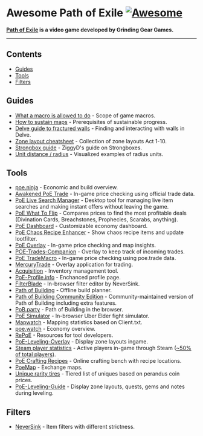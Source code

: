 # Awesome Path of Exile [![Awesome](https://awesome.re/badge-flat2.svg)](https://awesome.re)

**[Path of Exile](https://www.pathofexile.com/) is a video game developed by Grinding Gear Games.**

<hr>

<!-- START doctoc generated TOC please keep comment here to allow auto update -->
<!-- DON'T EDIT THIS SECTION, INSTEAD RE-RUN doctoc TO UPDATE -->
## Contents

- [Guides](#guides)
- [Tools](#tools)
- [Filters](#filters)

<!-- END doctoc generated TOC please keep comment here to allow auto update -->

## Guides

- [What a macro is allowed to do](https://www.pathofexile.com/forum/view-thread/2077975) - Scope of game macros.
- [How to sustain maps](https://www.reddit.com/r/pathofexile/comments/9hosp1/ingame_tools_that_help_you_run_high_tier_maps/) - Prerequisites of sustainable progress.
- [Delve guide to fractured walls](https://www.pathofexile.com/forum/view-thread/2204851) - Finding and interacting with walls in Delve.
- [Zone layout cheatsheet](https://docs.google.com/document/d/1sExA-AnTbroJ-HN2neZiij5G4X9u2ENlC7m_zf1tqP8) - Collection of zone layouts Act 1-10.
- [Strongbox guide](https://www.youtube.com/watch?v=33CbAPWjOUY) - ZiggyD's guide on Strongboxes.
- [Unit distance / radius](https://imgur.com/a/tBhn2) - Visualized examples of radius units.

## Tools

- [poe.ninja](https://poe.ninja/) - Economic and build overview.
- [Awakened PoE Trade](https://github.com/SnosMe/awakened-poe-trade) - In-game price checking using official trade data.
- [PoE Live Search Manager](https://github.com/5k-mirrors/poe-live-search-manager) - Desktop tool for managing live item searches and making instant offers without leaving the game.
- [PoE What To Flip](https://github.com/5k-mirrors/poe-what-to-flip) - Compares prices to find the most profitable deals (Divination Cards, Breachstones, Prophecies, Scarabs, anything).
- [PoE Dashboard](https://github.com/5k-mirrors/poe-dashboard) - Customizable economy dashboard.
- [PoE Chaos Recipe Enhancer](https://github.com/kosace/EnhancePoEApp) - Show chaos recipe items and update lootfilter.
- [PoE Overlay](https://github.com/Kyusung4698/PoE-Overlay) - In-game price checking and map insights.
- [POE-Trades-Companion](https://github.com/lemasato/POE-Trades-Companion) - Overlay to keep track of incoming trades.
- [PoE TradeMacro](https://github.com/PoE-TradeMacro/POE-TradeMacro) - In-game price checking using poe.trade data.
- [MercuryTrade](https://github.com/Exslims/MercuryTrade) - Overlay application for trading.
- [Acquisition](https://github.com/xyzz/acquisition) - Inventory management tool.
- [PoE-Profile.info](http://poe-profile.info/) - Enchanced profile page.
- [FilterBlade](http://www.filterblade.xyz/) - In-browser filter editor by NeverSink.
- [Path of Building](https://github.com/Openarl/PathOfBuilding) - Offline build planner.
- [Path of Building Community Edition](https://github.com/PathOfBuildingCommunity/PathOfBuilding) - Community-maintained version of Path of Building including extra features.
- [PoB.party](https://pob.party/) - Path of Building in the browser.
- [PoE Simulator](https://www.reddit.com/r/pathofexile/comments/8i6vz6/i_made_poe_simulator_a_browser_based_simulacrum/) - In-browser Uber Elder fight simulator.
- [Mapwatch](https://mapwatch.erosson.org/) - Mapping statistics based on Client.txt.
- [poe.watch](https://poe.watch/) - Economy overview.
- [RePoE](https://github.com/brather1ng/RePoE) - Resources for tool developers.
- [PoE-Leveling-Overlay](https://www.reddit.com/r/pathofexile/comments/8nbvas/zone_layout_and_gem_pickup_overlay/) - Display zone layouts ingame.
- [Steam player statistics](https://steamcharts.com/app/238960#All) - Active players in-game through Steam ([~50% of total players](https://youtu.be/PkbAlC1po3c?t=5833)).
- [PoE Crafting Recipes](https://xanthics.github.io/poe_craftingrecipes/) - Online crafting bench with recipe locations.
- [PoeMap](https://poemap.live/) - Exchange maps.
- [Unique rarity tires](https://www.reddit.com/r/pathofexile/comments/957bex/constructing_a_unique_rarity_tier_list_using/) - Tiered list of uniques based on perandus coin prices.
- [PoE-Leveling-Guide](https://github.com/JusKillmeQik/LevelingGuide) - Display zone layouts, quests, gems and notes during leveling.

## Filters

- [NeverSink](https://github.com/NeverSinkDev/NeverSink-Filter) - Item filters with different strictness.
